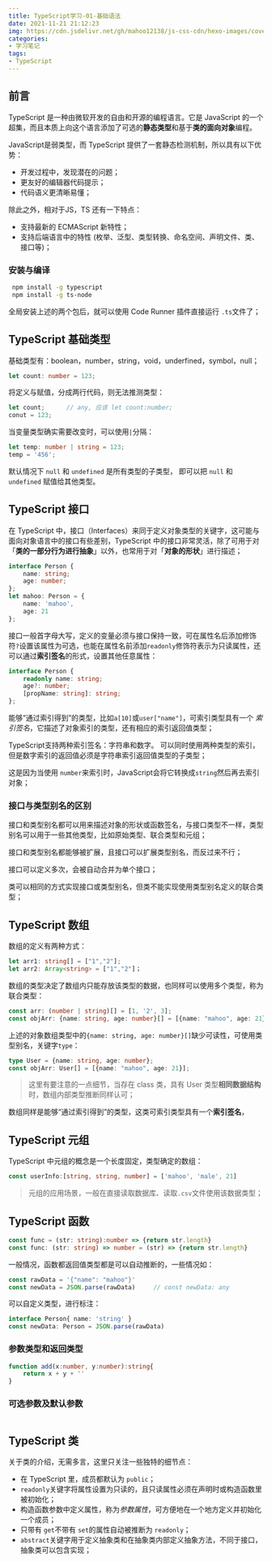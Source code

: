 ```yaml
---
title: TypeScript学习-01-基础语法
date: 2021-11-21 21:12:23
img: https://cdn.jsdelivr.net/gh/mahoo12138/js-css-cdn/hexo-images/cover/typescript.jpg
categories: 
- 学习笔记
tags:
- TypeScript
---
```


## 前言

TypeScript 是一种由微软开发的自由和开源的编程语言。它是 JavaScript 的一个超集，而且本质上向这个语言添加了可选的**静态类型**和基于**类的面向对象**编程。

JavaScript是弱类型，而 TypeScript 提供了一套静态检测机制，所以具有以下优势：

+ 开发过程中，发现潜在的问题；
+ 更友好的编辑器代码提示；
+ 代码语义更清晰易懂；

除此之外，相对于JS，TS 还有一下特点：

+ 支持最新的 ECMAScript 新特性；
+ 支持后端语言中的特性 (枚举、泛型、类型转换、命名空间、声明文件、类、接口等)；

 ### 安装与编译

```bash
 npm install -g typescript
 npm install -g ts-node
```

全局安装上述的两个包后，就可以使用 Code Runner 插件直接运行 `.ts`文件了；

## TypeScript 基础类型

基础类型有：boolean，number，string，void，underfined，symbol，null； 

```typescript
let count: number = 123;
```

将定义与赋值，分成两行代码，则无法推测类型：

```typescript
let count;		// any, 应该 let count:number; 
conut = 123;
```

当变量类型确实需要改变时，可以使用`|`分隔：

```typescript
let temp: number | string = 123;
temp = '456';
```

默认情况下 `null` 和 `undefined` 是所有类型的子类型， 即可以把 `null` 和 `undefined` 赋值给其他类型。

## TypeScript 接口

 在 TypeScript 中，接口（Interfaces）来同于定义对象类型的关键字，这可能与面向对象语言中的接口有些差别，TypeScript 中的接口非常灵活，除了可用于对「**类的一部分行为进行抽象**」以外，也常用于对「**对象的形状**」进行描述；

```typescript
interface Person {
    name: string;
    age: number;
};
let mahoo: Person = {
    name: 'mahoo',
    age: 21
};
```

接口一般首字母大写，定义的变量必须与接口保持一致，可在属性名后添加修饰符`?`设置该属性为可选，也能在属性名前添加`readonly`修饰符表示为只读属性，还可以通过**索引签名**的形式，设置其他任意属性：

```typescript
interface Person {
    readonly name: string;
    age?: number;
    [propName: string]: string;
};
```

能够“通过索引得到”的类型，比如`a[10]`或`user["name"]`，可索引类型具有一个 *索引签名*，它描述了对象索引的类型，还有相应的索引返回值类型；

TypeScript支持两种索引签名：字符串和数字。 可以同时使用两种类型的索引，但是数字索引的返回值必须是字符串索引返回值类型的子类型；

这是因为当使用 `number`来索引时，JavaScript会将它转换成`string`然后再去索引对象；

### 接口与类型别名的区别

接口和类型别名都可以用来描述对象的形状或函数签名，与接口类型不一样，类型别名可以用于一些其他类型，比如原始类型、联合类型和元组；

接口和类型别名都能够被扩展，且接口可以扩展类型别名，而反过来不行；

接口可以定义多次，会被自动合并为单个接口；

类可以相同的方式实现接口或类型别名，但类不能实现使用类型别名定义的联合类型；

## TypeScript 数组

数组的定义有两种方式：

```typescript
let arr1: string[] = ["1","2"];
let arr2: Array<string> = ["1","2"]；
```

数组的类型决定了数组内只能存放该类型的数据，也同样可以使用多个类型，称为联合类型：

```typescript
const arr: (number | string)[] = [1, '2', 3];
const objArr: {name: string, age: number}[] = [{name: "mahoo", age: 21}];
```

上述的对象数组类型中的`{name: string, age: number}[]`缺少可读性，可使用类型别名，关键字`type`：

```typescript
type User = {name: string, age: number};
const objArr: User[] = [{name: "mahoo", age: 21}];
```

> 这里有要注意的一点细节，当存在 class 类，具有 User 类型**相同数据结构**时，数组内部类型推断同样认可；

数组同样是能够“通过索引得到”的类型，这类可索引类型具有一个**索引签名**，

## TypeScript 元组

TypeScript 中元组的概念是一个长度固定，类型确定的数组：

```typescript
const userInfo:[string, string, number] = ['mahoo', 'male', 21]
```

> 元组的应用场景，一般在直接读取数据库、读取`.csv`文件使用该数据类型；

## TypeScript 函数

```typescript
const func = (str: string):number => {return str.length}
const func: (str: string) => number = (str) => {return str.length}
```

一般情况，函数都返回值类型都是可以自动推断的，一些情况如：

```typescript
const rawData = '{"name": "mahoo"}'
const newData = JSON.parse(rawData)		// const newData: any
```

可以自定义类型，进行标注：

```typescript
interface Person{ name: 'string' }
const newData: Person = JSON.parse(rawData)
```

### 参数类型和返回类型

```typescript
function add(x:number, y:number):string{
    return x + y + ''
}
```

### 可选参数及默认参数

```typescript
```

## TypeScript 类

关于类的介绍，无需多言，这里只关注一些独特的细节点：

+ 在 TypeScript 里，成员都默认为 `public`；
+  `readonly`关键字将属性设置为只读的，且只读属性必须在声明时或构造函数里被初始化；
+ 构造函数参数中定义属性，称为*参数属性*，可方便地在一个地方定义并初始化一个成员；
+ 只带有 `get`不带有 `set`的属性自动被推断为 `readonly`；
+ `abstract`关键字用于定义抽象类和在抽象类内部定义抽象方法，不同于接口，抽象类可以包含实现；





 
